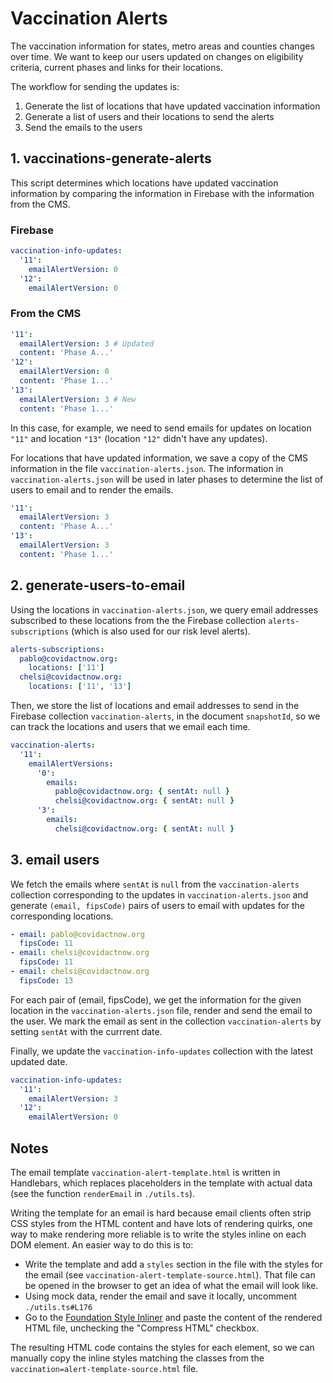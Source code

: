 # Vaccination Alerts

The vaccination information for states, metro areas and counties changes over time. We want to keep our users updated on changes on eligibility criteria, current phases and links for their locations.

The workflow for sending the updates is:

1. Generate the list of locations that have updated vaccination information
2. Generate a list of users and their locations to send the alerts
3. Send the emails to the users

## 1. vaccinations-generate-alerts

This script determines which locations have updated vaccination information by comparing the information in Firebase with the information from the CMS.

### Firebase

```yaml
vaccination-info-updates:
  '11':
    emailAlertVersion: 0
  '12':
    emailAlertVersion: 0
```

### From the CMS

```yaml
'11':
  emailAlertVersion: 3 # Updated
  content: 'Phase A...'
'12':
  emailAlertVersion: 0
  content: 'Phase 1...'
'13':
  emailAlertVersion: 3 # New
  content: 'Phase 1...'
```

In this case, for example, we need to send emails for updates on location `"11"` and location `"13"` (location `"12"` didn't have any updates).

For locations that have updated information, we save a copy of the CMS information in the file `vaccination-alerts.json`. The information in `vaccination-alerts.json` will be used in later phases to determine the list of users to email and to render the emails.

```yaml
'11':
  emailAlertVersion: 3
  content: 'Phase A...'
'13':
  emailAlertVersion: 3
  content: 'Phase 1...'
```

## 2. generate-users-to-email

Using the locations in `vaccination-alerts.json`, we query email addresses subscribed to these locations from the the Firebase collection `alerts-subscriptions` (which is also used for our risk level alerts).

```yaml
alerts-subscriptions:
  pablo@covidactnow.org:
    locations: ['11']
  chelsi@covidactnow.org:
    locations: ['11', '13']
```

Then, we store the list of locations and email addresses to send in the Firebase collection `vaccination-alerts`, in the document `snapshotId`, so we can track the locations and users that we email each time.

```yaml
vaccination-alerts:
  '11':
    emailAlertVersions:
      '0':
        emails:
          pablo@covidactnow.org: { sentAt: null }
          chelsi@covidactnow.org: { sentAt: null }
      '3':
        emails:
          chelsi@covidactnow.org: { sentAt: null }
```

## 3. email users

We fetch the emails where `sentAt` is `null` from the `vaccination-alerts` collection corresponding to the updates in `vaccination-alerts.json` and generate `(email, fipsCode)` pairs of users to email with updates for the corresponding locations.

```yaml
- email: pablo@covidactnow.org
  fipsCode: 11
- email: chelsi@covidactnow.org
  fipsCode: 11
- email: chelsi@covidactnow.org
  fipsCode: 13
```

For each pair of (email, fipsCode), we get the information for the given location in the `vaccination-alerts.json` file, render and send the email to the user. We mark the email as sent in the collection `vaccination-alerts` by setting `sentAt` with the currrent date.

Finally, we update the `vaccination-info-updates` collection with the latest updated date.

```yaml
vaccination-info-updates:
  '11':
    emailAlertVersion: 3
  '12':
    emailAlertVersion: 0
```

## Notes

The email template `vaccination-alert-template.html` is written in Handlebars, which replaces placeholders in the template with actual data (see the function `renderEmail` in `./utils.ts`).

Writing the template for an email is hard because email clients often strip CSS styles from the HTML content and have lots of rendering quirks, one way to make rendering more reliable is to write the styles inline on each DOM element. An easier way to do this is to:

- Write the template and add a `styles` section in the file with the styles for the email (see `vaccination-alert-template-source.html`). That file can be opened in the browser to get an idea of what the email will look like.
- Using mock data, render the email and save it locally, uncomment `./utils.ts#L176`
- Go to the [Foundation Style Inliner](https://get.foundation/emails/inliner.html) and paste the content of the rendered HTML file, unchecking the "Compress HTML" checkbox.

The resulting HTML code contains the styles for each element, so we can manually copy the inline styles matching the classes from the `vaccination=alert-template-source.html` file.

